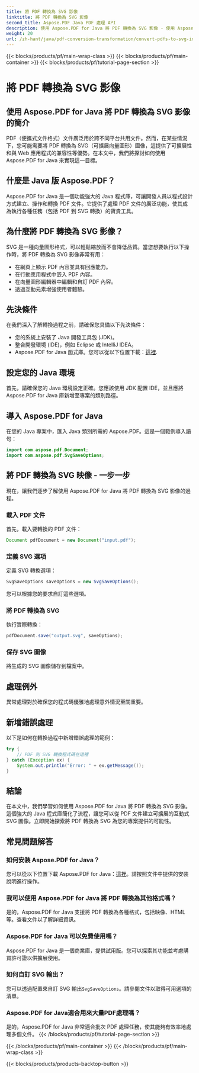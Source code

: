 ```yaml
---
title: 將 PDF 轉換為 SVG 影像
linktitle: 將 PDF 轉換為 SVG 影像
second_title: Aspose.PDF Java PDF 處理 API
description: 使用 Aspose.PDF for Java 將 PDF 轉換為 SVG 影像 - 使用 Aspose.PDF for Java 將 PDF 無縫轉換為 SVG 的逐步指南。
weight: 20
url: /zh-hant/java/pdf-conversion-transformation/convert-pdfs-to-svg-images/
---
```


{{< blocks/products/pf/main-wrap-class >}}
{{< blocks/products/pf/main-container >}}
{{< blocks/products/pf/tutorial-page-section >}}

# 將 PDF 轉換為 SVG 影像


## 使用 Aspose.PDF for Java 將 PDF 轉換為 SVG 影像的簡介

PDF（便攜式文件格式）文件廣泛用於跨不同平台共用文件。然而，在某些情況下，您可能需要將 PDF 轉換為 SVG（可擴展向量圖形）圖像，這提供了可擴展性和與 Web 應用程式的兼容性等優勢。在本文中，我們將探討如何使用 Aspose.PDF for Java 來實現這一目標。

## 什麼是 Java 版 Aspose.PDF？

Aspose.PDF for Java 是一個功能強大的 Java 程式庫，可讓開發人員以程式設計方式建立、操作和轉換 PDF 文件。它提供了處理 PDF 文件的廣泛功能，使其成為執行各種任務（包括 PDF 到 SVG 轉換）的寶貴工具。

## 為什麼將 PDF 轉換為 SVG 影像？

SVG 是一種向量圖形格式，可以輕鬆縮放而不會降低品質。當您想要執行以下操作時，將 PDF 轉換為 SVG 影像非常有用：

- 在網頁上顯示 PDF 內容並具有回應能力。
- 在行動應用程式中嵌入 PDF 內容。
- 在向量圖形編輯器中編輯和自訂 PDF 內容。
- 透過互動元素增強使用者體驗。

## 先決條件

在我們深入了解轉換過程之前，請確保您具備以下先決條件：

- 您的系統上安裝了 Java 開發工具包 (JDK)。
- 整合開發環境 (IDE)，例如 Eclipse 或 IntelliJ IDEA。
-  Aspose.PDF for Java 函式庫。您可以從以下位置下載：[這裡](https://releases.aspose.com/pdf/java/).

## 設定您的 Java 環境

首先，請確保您的 Java 環境設定正確。您應該使用 JDK 配置 IDE，並且應將 Aspose.PDF for Java 庫新增至專案的類別路徑。

## 導入 Aspose.PDF for Java

在您的 Java 專案中，匯入 Java 類別所需的 Aspose.PDF。這是一個範例導入語句：

```java
import com.aspose.pdf.Document;
import com.aspose.pdf.SvgSaveOptions;
```

## 將 PDF 轉換為 SVG 映像 - 一步一步

現在，讓我們逐步了解使用 Aspose.PDF for Java 將 PDF 轉換為 SVG 影像的過程。

### 載入 PDF 文件

首先，載入要轉換的 PDF 文件：

```java
Document pdfDocument = new Document("input.pdf");
```

### 定義 SVG 選項

定義 SVG 轉換選項：

```java
SvgSaveOptions saveOptions = new SvgSaveOptions();
```

您可以根據您的要求自訂這些選項。

### 將 PDF 轉換為 SVG

執行實際轉換：

```java
pdfDocument.save("output.svg", saveOptions);
```

### 保存 SVG 圖像

將生成的 SVG 圖像儲存到檔案中。

## 處理例外

異常處理對於確保您的程式碼優雅地處理意外情況至關重要。

## 新增錯誤處理

以下是如何在轉換過程中新增錯誤處理的範例：

```java
try {
    // PDF 到 SVG 轉換程式碼在這裡
} catch (Exception ex) {
    System.out.println("Error: " + ex.getMessage());
}
```

## 結論

在本文中，我們學習如何使用 Aspose.PDF for Java 將 PDF 轉換為 SVG 影像。這個強大的 Java 程式庫簡化了流程，讓您可以從 PDF 文件建立可擴展的互動式 SVG 圖像。立即開始探索將 PDF 轉換為 SVG 為您的專案提供的可能性。

## 常見問題解答

### 如何安裝 Aspose.PDF for Java？

您可以從以下位置下載 Aspose.PDF for Java：[這裡](https://releases.aspose.com/pdf/java/)。請按照文件中提供的安裝說明進行操作。

### 我可以使用 Aspose.PDF for Java 將 PDF 轉換為其他格式嗎？

是的，Aspose.PDF for Java 支援將 PDF 轉換為各種格式，包括映像、HTML 等。查看文件以了解詳細資訊。

### Aspose.PDF for Java 可以免費使用嗎？

Aspose.PDF for Java 是一個商業庫，提供試用版。您可以探索其功能並考慮購買許可證以供擴展使用。

### 如何自訂 SVG 輸出？

您可以透過配置來自訂 SVG 輸出`SvgSaveOptions`。請參閱文件以取得可用選項的清單。

### Aspose.PDF for Java適合用來大量PDF處理嗎？

是的，Aspose.PDF for Java 非常適合批次 PDF 處理任務，使其能夠有效率地處理多個文件。
{{< /blocks/products/pf/tutorial-page-section >}}

{{< /blocks/products/pf/main-container >}}
{{< /blocks/products/pf/main-wrap-class >}}

{{< blocks/products/products-backtop-button >}}
